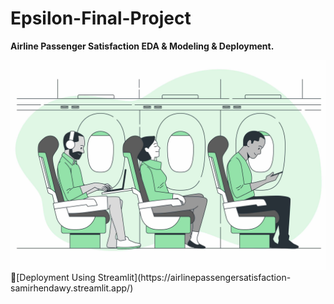 # Epsilon-Final-Project
**Airline Passenger Satisfaction EDA &amp; Modeling &amp; Deployment.**

<img src="airline.jpg">
[ٍDeployment Using Streamlit](https://airlinepassengersatisfaction-samirhendawy.streamlit.app/)
